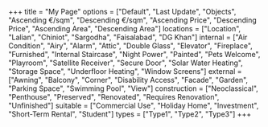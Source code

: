 +++
title = "My Page"
options = ["Default", "Last Update", "Objects", "Ascending €/sqm", "Descending €/sqm", "Ascending Price", "Descending Price", "Ascending Area", "Descending Area"]
locations = ["Location", "Lalian", "Chiniot", "Sargodha", "Faisalabad", "DG Khan"]
internal = ["Air Condition", "Airy", "Alarm", "Attic", "Double Glass", "Elevator", "Fireplace", "Furnished", "Internal Staircase", "Night Power", "Painted", "Pets Welcome", "Playroom", "Satellite Receiver", "Secure Door", "Solar Water Heating", "Storage Space", "Underfloor Heating", "Window Screens"]
external = ["Awning", "Balcony", "Corner", "Disability Access", "Facade", "Garden", "Parking Space", "Swimming Pool", "View"]
construction = ["Neoclassical", "Penthouse", "Preserved", "Renovated", "Requires Renovation", "Unfinished"]
suitable = ["Commercial Use", "Holiday Home", "Investment", "Short-Term Rental", "Student"]
types = ["Type1", "Type2", "Type3"]
+++

